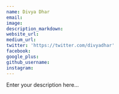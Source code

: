```yaml
---
name: Divya Dhar
email:
image:
description_markdown:
website_url:
medium_url:
twitter: 'https://twitter.com/divyadhar'
facebook:
google_plus:
github_username:
instagram:
---
```


Enter your description here...
